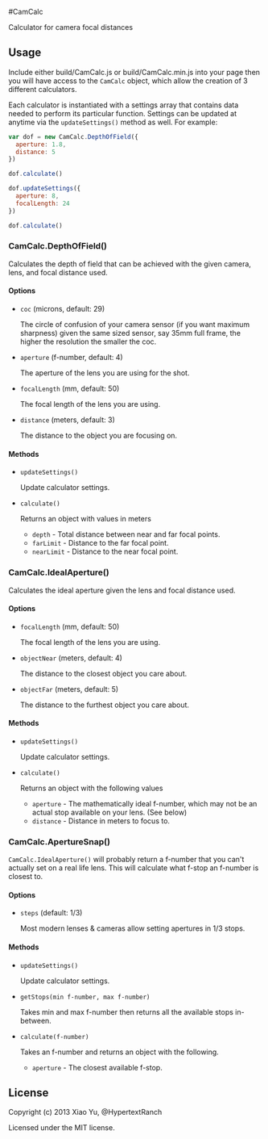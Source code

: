 #CamCalc

Calculator for camera focal distances

## Usage

Include either build/CamCalc.js or build/CamCalc.min.js into your page then you will have access to the `CamCalc` object, which allow the creation of 3 different calculators.

Each calculator is instantiated with a settings array that contains data needed to perform its particular function. Settings can be updated at anytime via the `updateSettings()` method as well. For example:

```js
var dof = new CamCalc.DepthOfField({
  aperture: 1.8,
  distance: 5
})

dof.calculate()

dof.updateSettings({
  aperture: 8,
  focalLength: 24
})

dof.calculate()
```

### CamCalc.DepthOfField()

Calculates the depth of field that can be achieved with the given camera, lens, and focal distance used.

#### Options

* `coc` (microns, default: 29)

  The circle of confusion of your camera sensor (if you want maximum sharpness) given the same sized sensor, say 35mm full frame, the higher the resolution the smaller the coc.

* `aperture` (f-number, default: 4)

  The aperture of the lens you are using for the shot.

* `focalLength` (mm, default: 50)

  The focal length of the lens you are using.

* `distance` (meters, default: 3)

  The distance to the object you are focusing on.

#### Methods

* `updateSettings()`

  Update calculator settings.

* `calculate()`

  Returns an object with values in meters
  * `depth` - Total distance between near and far focal points.
  * `farLimit` - Distance to the far focal point.
  * `nearLimit` - Distance to the near focal point.

### CamCalc.IdealAperture()

Calculates the ideal aperture given the lens and focal distance used.

#### Options

* `focalLength` (mm, default: 50)

  The focal length of the lens you are using.

* `objectNear` (meters, default: 4)

  The distance to the closest object you care about.

* `objectFar` (meters, default: 5)

  The distance to the furthest object you care about.

#### Methods

* `updateSettings()`

  Update calculator settings.

* `calculate()`

  Returns an object with the following values
  * `aperture` - The mathematically ideal f-number, which may not be an actual stop available on your lens. (See below)
  * `distance` - Distance in meters to focus to.

### CamCalc.ApertureSnap()

`CamCalc.IdealAperture()` will probably return a f-number that you can't actually set on a real life lens. This will calculate what f-stop an f-number is closest to.

#### Options

* `steps` (default: 1/3)

  Most modern lenses & cameras allow setting apertures in 1/3 stops.

#### Methods

* `updateSettings()`

  Update calculator settings.

* `getStops(min f-number, max f-number)`

  Takes min and max f-number then returns all the available stops in-between.

* `calculate(f-number)`

  Takes an f-number and returns an object with the following.
  * `aperture` - The closest available f-stop.

## License

Copyright (c) 2013 Xiao Yu, @HypertextRanch

Licensed under the MIT license.